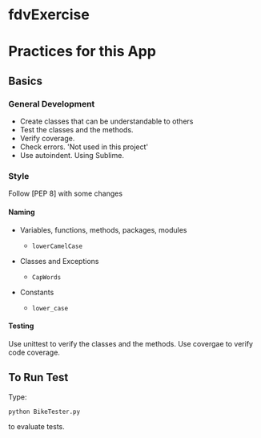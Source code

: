 # fdvExercise

# Practices for this App

## Basics


### General Development

- Create classes that can be understandable to others
- Test the classes and the methods.
- Verify coverage.
- Check errors. 'Not used in this project'
- Use autoindent. Using Sublime.

### Style

Follow [PEP 8] with some changes

#### Naming

- Variables, functions, methods, packages, modules
    - `lowerCamelCase`
- Classes and Exceptions
    - `CapWords`

- Constants
    - `lower_case`
    
#### Testing

Use unittest to verify the classes and the methods.
Use covergae to verify code coverage.

## To Run Test

Type:
```
python BikeTester.py
```
 to evaluate tests.


